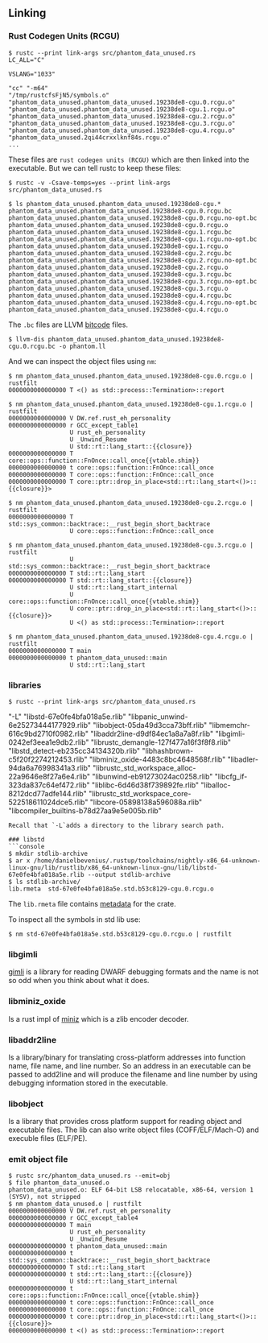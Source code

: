 ## Linking


### Rust Codegen Units (RCGU)
```console
$ rustc --print link-args src/phantom_data_unused.rs
LC_ALL="C"

VSLANG="1033"

"cc" "-m64"
"/tmp/rustcfsFjN5/symbols.o"
"phantom_data_unused.phantom_data_unused.19238de8-cgu.0.rcgu.o"
"phantom_data_unused.phantom_data_unused.19238de8-cgu.1.rcgu.o"
"phantom_data_unused.phantom_data_unused.19238de8-cgu.2.rcgu.o"
"phantom_data_unused.phantom_data_unused.19238de8-cgu.3.rcgu.o"
"phantom_data_unused.phantom_data_unused.19238de8-cgu.4.rcgu.o"
"phantom_data_unused.2qi44crxxlknf84s.rcgu.o"
...
```
These files are `rust codegen units (RCGU)` which are then linked into the
executable. But we can tell rustc to keep these files:
```console
$ rustc -v -Csave-temps=yes --print link-args src/phantom_data_unused.rs
```
```console
$ ls phantom_data_unused.phantom_data_unused.19238de8-cgu.*
phantom_data_unused.phantom_data_unused.19238de8-cgu.0.rcgu.bc
phantom_data_unused.phantom_data_unused.19238de8-cgu.0.rcgu.no-opt.bc
phantom_data_unused.phantom_data_unused.19238de8-cgu.0.rcgu.o
phantom_data_unused.phantom_data_unused.19238de8-cgu.1.rcgu.bc
phantom_data_unused.phantom_data_unused.19238de8-cgu.1.rcgu.no-opt.bc
phantom_data_unused.phantom_data_unused.19238de8-cgu.1.rcgu.o
phantom_data_unused.phantom_data_unused.19238de8-cgu.2.rcgu.bc
phantom_data_unused.phantom_data_unused.19238de8-cgu.2.rcgu.no-opt.bc
phantom_data_unused.phantom_data_unused.19238de8-cgu.2.rcgu.o
phantom_data_unused.phantom_data_unused.19238de8-cgu.3.rcgu.bc
phantom_data_unused.phantom_data_unused.19238de8-cgu.3.rcgu.no-opt.bc
phantom_data_unused.phantom_data_unused.19238de8-cgu.3.rcgu.o
phantom_data_unused.phantom_data_unused.19238de8-cgu.4.rcgu.bc
phantom_data_unused.phantom_data_unused.19238de8-cgu.4.rcgu.no-opt.bc
phantom_data_unused.phantom_data_unused.19238de8-cgu.4.rcgu.o
```
The `.bc` files are LLVM [bitcode](https://github.com/danbev/learning-llvm#bitcode)
files.
```console
$ llvm-dis phantom_data_unused.phantom_data_unused.19238de8-cgu.0.rcgu.bc -o phantom.ll
```
And we can inspect the object files using `nm`:
```console
$ nm phantom_data_unused.phantom_data_unused.19238de8-cgu.0.rcgu.o | rustfilt 
0000000000000000 T <() as std::process::Termination>::report

$ nm phantom_data_unused.phantom_data_unused.19238de8-cgu.1.rcgu.o | rustfilt 
0000000000000000 V DW.ref.rust_eh_personality
0000000000000000 r GCC_except_table1
                 U rust_eh_personality
                 U _Unwind_Resume
                 U std::rt::lang_start::{{closure}}
0000000000000000 T core::ops::function::FnOnce::call_once{{vtable.shim}}
0000000000000000 t core::ops::function::FnOnce::call_once
0000000000000000 T core::ops::function::FnOnce::call_once
0000000000000000 T core::ptr::drop_in_place<std::rt::lang_start<()>::{{closure}}>

$ nm phantom_data_unused.phantom_data_unused.19238de8-cgu.2.rcgu.o | rustfilt 
0000000000000000 T std::sys_common::backtrace::__rust_begin_short_backtrace
                 U core::ops::function::FnOnce::call_once

$ nm phantom_data_unused.phantom_data_unused.19238de8-cgu.3.rcgu.o | rustfilt 
                 U std::sys_common::backtrace::__rust_begin_short_backtrace
0000000000000000 T std::rt::lang_start
0000000000000000 T std::rt::lang_start::{{closure}}
                 U std::rt::lang_start_internal
                 U core::ops::function::FnOnce::call_once{{vtable.shim}}
                 U core::ptr::drop_in_place<std::rt::lang_start<()>::{{closure}}>
                 U <() as std::process::Termination>::report

$ nm phantom_data_unused.phantom_data_unused.19238de8-cgu.4.rcgu.o | rustfilt 
0000000000000000 T main
0000000000000000 t phantom_data_unused::main
                 U std::rt::lang_start
```

### libraries
```console
$ rustc --print link-args src/phantom_data_unused.rs
```
"-L"
  "libstd-67e0fe4bfa018a5e.rlib"
  "libpanic_unwind-6e25273444177929.rlib"
  "libobject-05da49d3cca73bff.rlib"
  "libmemchr-616c9bd2710f0982.rlib"
  "libaddr2line-d9df84ec1a8a7a8f.rlib"
  "libgimli-0242ef3eea1e9db2.rlib"
  "librustc_demangle-127f477a16f3f8f8.rlib"
  "libstd_detect-eb235cc34134320b.rlib"
  "libhashbrown-c5f20f2274212453.rlib"
  "libminiz_oxide-4483c8bc4648568f.rlib"
  "libadler-94da6a76998341a3.rlib"
  "librustc_std_workspace_alloc-22a9646e8f27a6e4.rlib"
  "libunwind-eb91273024ac0258.rlib"
  "libcfg_if-323da837c64ef472.rlib"
  "liblibc-6d46d38f739892fe.rlib"
  "liballoc-8212dcd77adfe144.rlib"
  "librustc_std_workspace_core-522518611024dce5.rlib"
  "libcore-05898138a596088a.rlib"
  "libcompiler_builtins-b78d27aa9e5e005b.rlib"
```
Recall that `-L`adds a directory to the library search path.

### libstd
```console
$ mkdir stdlib-archive
$ ar x /home/danielbevenius/.rustup/toolchains/nightly-x86_64-unknown-linux-gnu/lib/rustlib/x86_64-unknown-linux-gnu/lib/libstd-67e0fe4bfa018a5e.rlib --output stdlib-archive
$ ls stdlib-archive/
lib.rmeta  std-67e0fe4bfa018a5e.std.b53c8129-cgu.0.rcgu.o
```
The `lib.rmeta` file contains [metadata](https://rustc-dev-guide.rust-lang.org/backend/libs-and-metadata.html#metadata) for the crate. 


To inspect all the symbols in std lib use:
```console
$ nm std-67e0fe4bfa018a5e.std.b53c8129-cgu.0.rcgu.o | rustfilt
```

### libgimli
[gimli](https://docs.rs/gimli/latest/gimli/) is a library for reading DWARF
debugging formats and the name is not so odd when you think about what it does.

### libminiz_oxide
Is a rust impl of [miniz](https://github.com/richgel999/miniz) which is a
zlib encoder decoder.

### libaddr2line
Is a library/binary for translating cross-platform addresses into function
name, file name, and line number. So an address in an executable can be passed
to add2line and will produce the filename and line number by using debugging
information stored in the executable.

### libobject
Is a library that provides cross platform support for reading object and
executable files. The lib can
also write object files (COFF/ELF/Mach-O) and execuble files (ELF/PE).

### emit object file
```
$ rustc src/phantom_data_unused.rs --emit=obj
$ file phantom_data_unused.o 
phantom_data_unused.o: ELF 64-bit LSB relocatable, x86-64, version 1 (SYSV), not stripped
$ nm phantom_data_unused.o | rustfilt 
0000000000000000 V DW.ref.rust_eh_personality
0000000000000000 r GCC_except_table4
0000000000000000 T main
                 U rust_eh_personality
                 U _Unwind_Resume
0000000000000000 t phantom_data_unused::main
0000000000000000 t std::sys_common::backtrace::__rust_begin_short_backtrace
0000000000000000 T std::rt::lang_start
0000000000000000 t std::rt::lang_start::{{closure}}
                 U std::rt::lang_start_internal
0000000000000000 t core::ops::function::FnOnce::call_once{{vtable.shim}}
0000000000000000 t core::ops::function::FnOnce::call_once
0000000000000000 t core::ops::function::FnOnce::call_once
0000000000000000 t core::ptr::drop_in_place<std::rt::lang_start<()>::{{closure}}>
0000000000000000 t <() as std::process::Termination>::report
```
